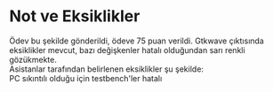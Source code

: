 # Not ve Eksiklikler  

Ödev bu şekilde gönderildi, ödeve 75 puan verildi. Gtkwave çıktısında eksiklikler mevcut, bazı değişkenler hatalı olduğundan sarı renkli gözükmekte.  
Asistanlar tarafından belirlenen eksiklikler şu şekilde:  
PC sıkıntılı olduğu için testbench'ler hatalı  

  
